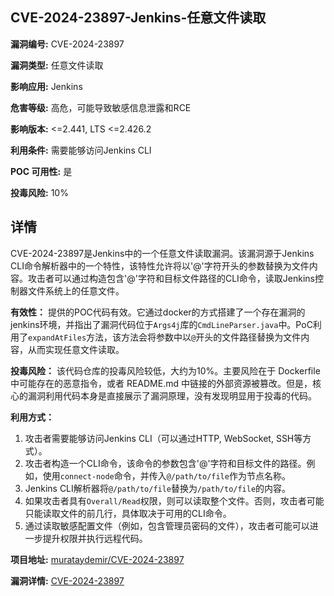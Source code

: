 ## CVE-2024-23897-Jenkins-任意文件读取

**漏洞编号:** CVE-2024-23897

**漏洞类型:** 任意文件读取

**影响应用:** Jenkins

**危害等级:** 高危，可能导致敏感信息泄露和RCE

**影响版本:** <=2.441, LTS <=2.426.2

**利用条件:** 需要能够访问Jenkins CLI

**POC 可用性:** 是

**投毒风险:** 10%

## 详情

CVE-2024-23897是Jenkins中的一个任意文件读取漏洞。该漏洞源于Jenkins CLI命令解析器中的一个特性，该特性允许将以'@'字符开头的参数替换为文件内容。攻击者可以通过构造包含'@'字符和目标文件路径的CLI命令，读取Jenkins控制器文件系统上的任意文件。

**有效性：**
提供的POC代码有效。它通过docker的方式搭建了一个存在漏洞的jenkins环境，并指出了漏洞代码位于`Args4j`库的`CmdLineParser.java`中。PoC利用了`expandAtFiles`方法，该方法会将参数中以`@`开头的文件路径替换为文件内容，从而实现任意文件读取。

**投毒风险：**
该代码仓库的投毒风险较低，大约为10%。主要风险在于 Dockerfile 中可能存在的恶意指令，或者 README.md 中链接的外部资源被篡改。但是，核心的漏洞利用代码本身是直接展示了漏洞原理，没有发现明显用于投毒的代码。

**利用方式：**
1.  攻击者需要能够访问Jenkins CLI（可以通过HTTP, WebSocket, SSH等方式）。
2.  攻击者构造一个CLI命令，该命令的参数包含'@'字符和目标文件的路径。例如，使用`connect-node`命令，并传入`@/path/to/file`作为节点名称。
3.  Jenkins CLI解析器将`@/path/to/file`替换为`/path/to/file`的内容。
4.  如果攻击者具有`Overall/Read`权限，则可以读取整个文件。否则，攻击者可能只能读取文件的前几行，具体取决于可用的CLI命令。
5.  通过读取敏感配置文件（例如，包含管理员密码的文件），攻击者可能可以进一步提升权限并执行远程代码。

**项目地址:** [murataydemir/CVE-2024-23897](https://github.com/murataydemir/CVE-2024-23897)

**漏洞详情:** [CVE-2024-23897](https://nvd.nist.gov/vuln/detail/CVE-2024-23897)